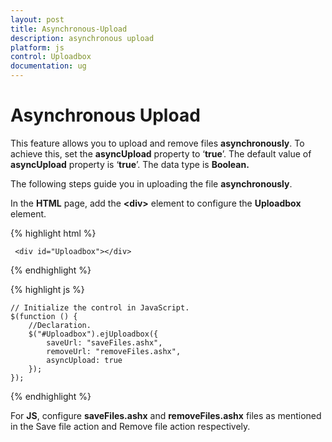 ```yaml
---
layout: post
title: Asynchronous-Upload
description: asynchronous upload
platform: js
control: Uploadbox
documentation: ug
---
```


# Asynchronous Upload

This feature allows you to upload and remove files **asynchronously**. To achieve this, set the **asyncUpload** property to ‘**true**’. The default value of **asyncUpload** property is ‘**true**’. The data type is **Boolean.**

The following steps guide you in uploading the file **asynchronously**.

In the **HTML** page, add the **&lt;div&gt;** element to configure the **Uploadbox** element.

{% highlight html %}

     <div id="Uploadbox"></div>

{% endhighlight %}

{% highlight js %}

    // Initialize the control in JavaScript.
    $(function () {
        //Declaration.
        $("#Uploadbox").ejUploadbox({
            saveUrl: "saveFiles.ashx",
            removeUrl: "removeFiles.ashx",
            asyncUpload: true
        });
    });

{% endhighlight %}

For **JS**, configure **saveFiles.ashx** and **removeFiles.ashx** files as mentioned in the Save file action and Remove file action respectively.

